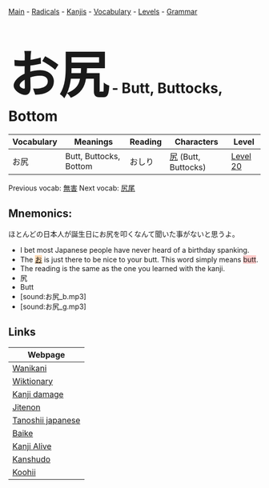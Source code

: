 <style> bigfont {font-size: 100px}</style>
[Main](../README.md) -
[Radicals](../radicals.md) -
[Kanjis](../kanjis.md) -
[Vocabulary](../vocabulary.md) -
[Levels](../levels.md) -
[Grammar](../grammar.md)
# <bigfont> お尻</bigfont> - Butt, Buttocks, Bottom 

| Vocabulary | Meanings | Reading | Characters | Level |
| --- | --- | --- | --- | --- |
| お尻 | Butt, Buttocks, Bottom | おしり |  [尻](../kanjis/尻.md) (Butt, Buttocks) | [Level 20](../levels/wk_level20.md) |

Previous vocab: [無害](無害.md) Next vocab: [尻尾](尻尾.md) 

## Mnemonics:
ほとんどの日本人が誕生日にお尻を叩くなんて聞いた事がないと思うよ。
* I bet most Japanese people have never heard of a birthday spanking.
* The <span style="background-color:#fed8b1"> [お](https://jisho.org/search/お)</span> is just there to be nice to your butt. This word simply means <span style="background-color:#ffcccb"> butt</span>.
* The reading is the same as the one you learned with the kanji.
* 尻
* Butt
* [sound:お尻_b.mp3]
* [sound:お尻_g.mp3]


## Links 

| Webpage |
| --- |
| [Wanikani          ](https://www.wanikani.com/kanji/お尻) |
| [Wiktionary        ](https://en.wiktionary.org/wiki/お尻) |
| [Kanji damage      ](http://www.kanjidamage.com/kanji/search?utf8=✓&q=お尻) |
| [Jitenon           ](https://jitenon.com/kanji/お尻) |
| [Tanoshii japanese ](https://www.tanoshiijapanese.com/dictionary/kanji.cfm?k=お尻) |
| [Baike             ](https://baike.baidu.com/item/お尻) |
| [Kanji Alive       ](https://app.kanjialive.com/お尻) |
| [Kanshudo          ](https://www.kanshudo.com/searchmn?q=お尻) |
| [Koohii            ](https://kanji.koohii.com/study/kanji/お尻) |

